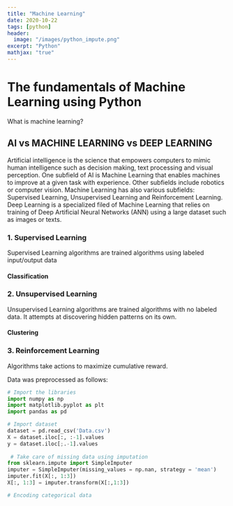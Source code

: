 ```yaml
---
title: "Machine Learning"
date: 2020-10-22
tags: [python]
header:
  image: "/images/python_impute.png"
excerpt: "Python"
mathjax: "true"
---
```


# The fundamentals of Machine Learning using Python

What is machine learning?

## AI vs MACHINE LEARNING vs DEEP LEARNING
Artificial intelligence is the science that empowers computers to mimic human intelligence such as decision making, text processing and visual perception. One subfield of AI is Machine Learning that enables machines to improve at a given task with experience. Other subfields include robotics or computer vision. Machine Learning has also various subfields: Supervised Learning, Unsupervised Learning and Reinforcement Learning. Deep Learning is a specialized filed of Machine Learning that relies on training of Deep Artificial Neural Networks (ANN) using a large dataset such as images or texts.

### 1. Supervised Learning
Supervised Learning algorithms are trained algorithms using labeled input/output data

#### Classification

### 2. Unsupervised Learning
Unsupervised Learning algorithms are trained algorithms with no labeled data. It attempts at discovering hidden patterns on its own.

#### Clustering

### 3. Reinforcement Learning
Algorithms take actions to maximize cumulative reward.



Data was preprocessed as follows:
```python
# Import the libraries
import numpy as np
import matplotlib.pyplot as plt
import pandas as pd

# Import dataset
dataset = pd.read_csv('Data.csv')
X = dataset.iloc[:, :-1].values
y = dataset.iloc[;.-1].values
    
 # Take care of missing data using imputation
from sklearn.impute import SimpleImputer
imputer = SimpleImputer(missing_values = np.nan, strategy = 'mean')
imputer.fit(X[:, 1:3])
X[:, 1:3] = imputer.transform(X[:,1:3]) 

# Encoding categorical data    
```




